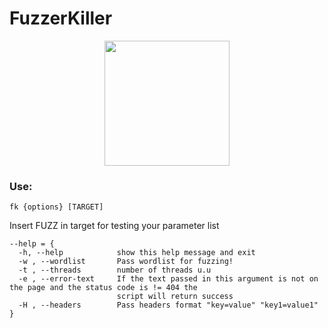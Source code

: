 # FuzzerKiller

<p align=center>
  <img src="https://mugiwarasoficial.com/wp-content/uploads/2021/08/Trafalgar_Law.png" width="200">
</p>

### Use:
```
fk {options} [TARGET]
```
Insert FUZZ in target for testing your parameter list 

```
--help = {
  -h, --help            show this help message and exit
  -w , --wordlist       Pass wordlist for fuzzing!
  -t , --threads        number of threads u.u
  -e , --error-text     If the text passed in this argument is not on the page and the status code is != 404 the
                        script will return success
  -H , --headers        Pass headers format "key=value" "key1=value1"
}
```
